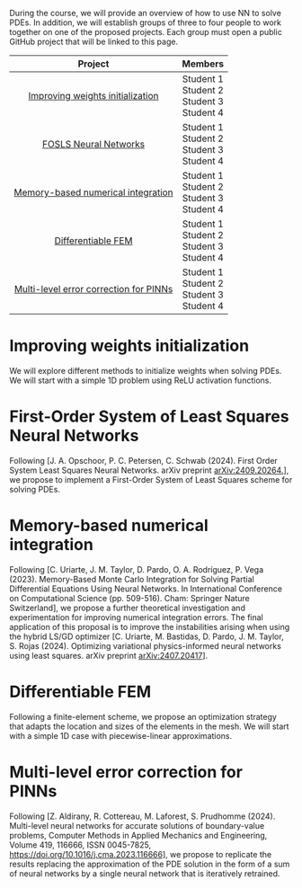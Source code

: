 
During the course, we will provide an overview of how to use NN to solve PDEs. In addition, we will establish groups of three to four people to work together on one of the proposed projects. Each group must open a public GitHub project that will be linked to this page.

| Project |  Members | 
| :---:   | :---: |
| [Improving weights initialization](#initialization)  | Student 1 <br/> Student 2 <br/> Student 3 <br/> Student 4|
| [FOSLS Neural Networks](#fols)    | Student 1 <br/> Student 2 <br/> Student 3 <br/> Student 4|
| [Memory-based numerical integration](#int) | Student 1 <br/> Student 2 <br/> Student 3 <br/> Student 4|
| [Differentiable FEM](#diffFEM) | Student 1 <br/> Student 2 <br/> Student 3 <br/> Student 4|
| [Multi-level error correction for PINNs](#Multi-levelPINNs)  | Student 1 <br/> Student 2 <br/> Student 3 <br/> Student 4|


# <a id="initialization"></a> Improving weights initialization
We will explore different methods to initialize weights when solving PDEs. We will start with a simple 1D problem using ReLU activation functions.
# <a id="fols"></a> First-Order System of Least Squares Neural Networks
Following [J. A. Opschoor, P. C. Petersen, C. Schwab (2024). First Order System Least Squares Neural Networks. arXiv preprint [arXiv:2409.20264.](https://arxiv.org/pdf/2409.20264)], we propose to implement a First-Order System of Least Squares scheme for solving PDEs. 
# <a id="int"></a> Memory-based numerical integration
Following [C. Uriarte, J. M. Taylor, D. Pardo, O. A. Rodríguez, P. Vega (2023). Memory-Based Monte Carlo Integration for Solving Partial Differential Equations Using Neural Networks. In International Conference on Computational Science (pp. 509-516). Cham: Springer Nature Switzerland], we propose a further theoretical investigation and experimentation for improving numerical integration errors. The final application of this proposal is to improve the instabilities arising when using the hybrid LS/GD optimizer [C. Uriarte, M. Bastidas, D. Pardo, J. M. Taylor, S. Rojas (2024). Optimizing variational physics-informed neural networks using least squares. arXiv preprint [arXiv:2407.20417](https://arxiv.org/pdf/2407.20417)].
# <a id="diffFEM"></a> Differentiable FEM
Following a finite-element scheme, we propose an optimization strategy that adapts the location and sizes of the elements in the mesh. We will start with a simple 1D case with piecewise-linear approximations.
# <a id="Multi-levelPINNs"></a> Multi-level error correction for PINNs
Following [Z. Aldirany, R. Cottereau, M. Laforest, S. Prudhomme (2024). Multi-level neural networks for accurate solutions of boundary-value problems, Computer Methods in Applied Mechanics and Engineering, Volume 419, 116666, ISSN 0045-7825, https://doi.org/10.1016/j.cma.2023.116666], we propose to replicate the results replacing the approximation of the PDE solution in the form of a sum of neural networks by a single neural network that is iteratively retrained.

